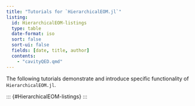 ```yaml
---
title: "Tutorials for `HierarchicalEOM.jl`"
listing:
  id: HierarchicalEOM-listings
  type: table
  date-format: iso
  sort: false
  sort-ui: false
  fields: [date, title, author]
  contents:
    - "cavityQED.qmd"
---
```


The following tutorials demonstrate and introduce specific functionality of `HierarchicalEOM.jl`.

::: {#HierarchicalEOM-listings}
:::